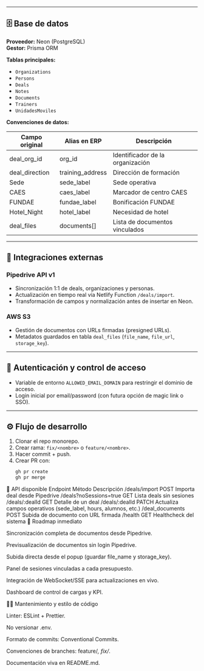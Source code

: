 
---

## 🗄️ Base de datos

**Proveedor:** Neon (PostgreSQL)  
**Gestor:** Prisma ORM

**Tablas principales:**
- `Organizations`
- `Persons`
- `Deals`
- `Notes`
- `Documents`
- `Trainers`
- `UnidadesMoviles`

**Convenciones de datos:**

| Campo original | Alias en ERP | Descripción |
|----------------|--------------|-------------|
| deal_org_id | org_id | Identificador de la organización |
| deal_direction | training_address | Dirección de formación |
| Sede | sede_label | Sede operativa |
| CAES | caes_label | Marcador de centro CAES |
| FUNDAE | fundae_label | Bonificación FUNDAE |
| Hotel_Night | hotel_label | Necesidad de hotel |
| deal_files | documents[] | Lista de documentos vinculados |

---

## 🔗 Integraciones externas

### Pipedrive API v1
- Sincronización 1:1 de deals, organizaciones y personas.  
- Actualización en tiempo real vía Netlify Function `/deals/import`.  
- Transformación de campos y normalización antes de insertar en Neon.

### AWS S3
- Gestión de documentos con URLs firmadas (presigned URLs).  
- Metadatos guardados en tabla `deal_files` (`file_name`, `file_url`, `storage_key`).

---

## 🔐 Autenticación y control de acceso

- Variable de entorno `ALLOWED_EMAIL_DOMAIN` para restringir el dominio de acceso.  
- Login inicial por email/password (con futura opción de magic link o SSO).

---

## ⚙️ Flujo de desarrollo

1. Clonar el repo monorepo.  
2. Crear rama: `fix/<nombre>` o `feature/<nombre>`.  
3. Hacer commit + push.  
4. Crear PR con:
   ```bash
   gh pr create
   gh pr merge
💬 API disponible
Endpoint	Método	Descripción
/deals/import	POST	Importa deal desde Pipedrive
/deals?noSessions=true	GET	Lista deals sin sesiones
/deals/:dealId	GET	Detalle de un deal
/deals/:dealId	PATCH	Actualiza campos operativos (sede_label, hours, alumnos, etc.)
/deal_documents	POST	Subida de documento con URL firmada
/health	GET	Healthcheck del sistema
🧭 Roadmap inmediato

Sincronización completa de documentos desde Pipedrive.

Previsualización de documentos sin login Pipedrive.

Subida directa desde el popup (guardar file_name y storage_key).

Panel de sesiones vinculadas a cada presupuesto.

Integración de WebSocket/SSE para actualizaciones en vivo.

Dashboard de control de cargas y KPI.

🧑‍💻 Mantenimiento y estilo de código

Linter: ESLint + Prettier.

No versionar .env.

Formato de commits: Conventional Commits.

Convenciones de branches: feature/*, fix/*.

Documentación viva en README.md.
